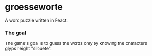 # groesseworte

A word puzzle written in React.

### The goal

The game's goal is to guess the words only by knowing the characters glyps height "silouete".

